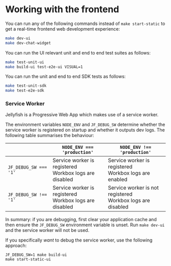 Working with the frontend
=========================

You can run any of the following commands instead of `make start-static` to get
a real-time frontend web development experience:

```sh
make dev-ui
make dev-chat-widget
```

You can run the UI relevant unit and end to end test suites as follows:

```sh
make test-unit-ui
make build-ui test-e2e-ui VISUAL=1
```

You can run the unit and end to end SDK tests as follows:

```sh
make test-unit-sdk
make test-e2e-sdk
```

### Service Worker

Jellyfish is a Progressive Web App which makes use of a service worker.

The environment variables `NODE_ENV` and `JF_DEBUG_SW` determine whether the service worker is registered on startup and whether it outputs dev logs. The following table summarises the behaviour:

|                                       | `NODE_ENV === 'production'` | `NODE_ENV !== 'production'` |
|---------------------------|----------------------------------|---------------------------------|
| `JF_DEBUG_SW === '1'`    | Service worker is registered<br>Workbox logs are disabled | Service worker is registered<br>Workbox logs are enabled |
| `JF_DEBUG_SW !== '1'` |  Service worker is registered<br>Workbox logs are disabled | Service worker is not registered<br>Workbox logs are disabled |

In summary: if you are debugging, first clear your application cache and then ensure the `JF_DEBUG_SW` environment variable is unset. Run `make dev-ui` and the service worker will not be used.

If you specifically _want_ to debug the service worker, use the following approach:
```
JF_DEBUG_SW=1 make build-ui
make start-static-ui
```

